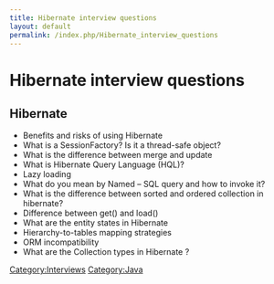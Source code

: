 ```yaml
---
title: Hibernate interview questions
layout: default
permalink: /index.php/Hibernate_interview_questions
---
```


# Hibernate interview questions

## Hibernate
- Benefits and risks of using Hibernate
- What is a SessionFactory? Is it a thread-safe object?  
- What is the difference between merge and update
- What is Hibernate Query Language (HQL)?
- Lazy loading
- What do you mean by Named – SQL query and how to invoke it?
- What is the difference between sorted and ordered collection in hibernate?
- Difference between get() and load()
- What are the entity states in Hibernate
- Hierarchy-to-tables mapping strategies
- ORM incompatibility
- What are the Collection types in Hibernate ?


[Category:Interviews](Category_Interviews)
[Category:Java](Category_Java)